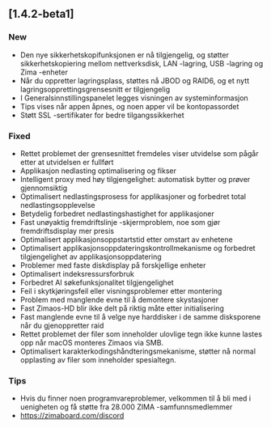## [1.4.2-beta1]
### New
- Den nye sikkerhetskopifunksjonen er nå tilgjengelig, og støtter sikkerhetskopiering mellom nettverksdisk, LAN -lagring, USB -lagring og Zima -enheter
- Når du oppretter lagringsplass, støttes nå JBOD og RAID6, og et nytt lagringsopprettingsgrensesnitt er tilgjengelig
- I Generalsinnstillingspanelet legges visningen av systeminformasjon
- Tips vises når appen åpnes, og noen apper vil be kontopassordet
- Støtt SSL -sertifikater for bedre tilgangssikkerhet
### Fixed
- Rettet problemet der grensesnittet fremdeles viser utvidelse som pågår etter at utvidelsen er fullført
- Applikasjon nedlasting optimalisering og fikser
- Intelligent proxy med høy tilgjengelighet: automatisk bytter og prøver gjennomsiktig
- Optimalisert nedlastingsprosess for applikasjoner og forbedret total nedlastingsopplevelse
- Betydelig forbedret nedlastingshastighet for applikasjoner
- Fast unøyaktig fremdriftslinje -skjermproblem, noe som gjør fremdriftsdisplay mer presis
- Optimalisert applikasjonsoppstartstid etter omstart av enhetene
- Optimalisert applikasjonsoppdateringskontrollmekanisme og forbedret tilgjengelighet av applikasjonsoppdatering
- Problemer med faste diskdisplay på forskjellige enheter
- Optimalisert indeksressursforbruk
- Forbedret AI søkefunksjonalitet tilgjengelighet
- Feil i skytkjøringsfeil eller visningsproblemer etter montering
- Problem med manglende evne til å demontere skystasjoner
- Fast Zimaos-HD blir ikke delt på riktig måte etter initialisering
- Fast manglende evne til å velge nye harddisker i de samme disksporene når du gjenoppretter raid
- Rettet problemet der filer som inneholder ulovlige tegn ikke kunne lastes opp når macOS monteres Zimaos via SMB.
- Optimalisert karakterkodingshåndteringsmekanisme, støtter nå normal opplasting av filer som inneholder spesialtegn.
### Tips
- Hvis du finner noen programvareproblemer, velkommen til å bli med i uenigheten og få støtte fra 28.000 ZIMA -samfunnsmedlemmer
- <a href = "https://zimaboard.com/discord" target = "_ blank" style = "color: blue"> https://zimaboard.com/discord </a>
